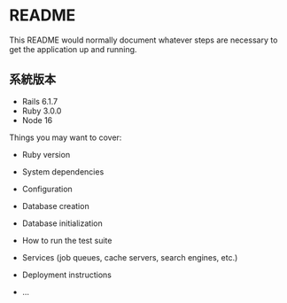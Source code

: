 # README

This README would normally document whatever steps are necessary to get the
application up and running.

## 系統版本

- Rails 6.1.7
- Ruby 3.0.0
- Node 16

Things you may want to cover:

- Ruby version

- System dependencies

- Configuration

- Database creation

- Database initialization

- How to run the test suite

- Services (job queues, cache servers, search engines, etc.)

- Deployment instructions

- ...
